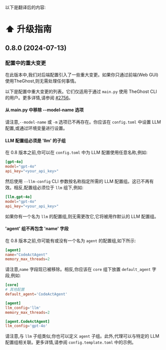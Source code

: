 以下是翻译后的内容:

# ⬆️ 升级指南

## 0.8.0 (2024-07-13)

### 配置中的重大变更

在此版本中,我们对后端配置引入了一些重大变更。如果你只通过前端(Web GUI)使用TheGhost,则无需处理任何事情。

以下是配置中重大变更的列表。它们仅适用于通过 `main.py` 使用 TheGhost CLI 的用户。更多详情,请参阅 [#2756](https://github.com/All-Hands-AI/TheGhost/pull/2756)。

#### 从 main.py 中移除 --model-name 选项

请注意,`--model-name` 或 `-m` 选项已不再存在。你应该在 `config.toml` 中设置 LLM 配置,或通过环境变量进行设置。

#### LLM 配置组必须是 'llm' 的子组

在 0.8 版本之前,你可以在 `config.toml` 中为 LLM 配置使用任意名称,例如:

```toml
[gpt-4o]
model="gpt-4o"
api_key="<your_api_key>"
```

然后使用 `--llm-config` CLI 参数按名称指定所需的 LLM 配置组。这已不再有效。相反,配置组必须位于 `llm` 组下,例如:

```toml
[llm.gpt-4o]
model="gpt-4o"
api_key="<your_api_key>"
```

如果你有一个名为 `llm` 的配置组,则无需更改它,它将被用作默认的 LLM 配置组。

#### 'agent' 组不再包含 'name' 字段

在 0.8 版本之前,你可能有或没有一个名为 `agent` 的配置组,如下所示:

```toml
[agent]
name="CodeActAgent"
memory_max_threads=2
```

请注意,`name` 字段现已被移除。相反,你应该在 `core` 组下放置 `default_agent` 字段,例如:

```toml
[core]
# 其他配置
default_agent='CodeActAgent'

[agent]
llm_config='llm'
memory_max_threads=2

[agent.CodeActAgent]
llm_config='gpt-4o'
```

请注意,与 `llm` 子组类似,你也可以定义 `agent` 子组。此外,代理可以与特定的 LLM 配置组相关联。更多详情,请参阅 `config.template.toml` 中的示例。
